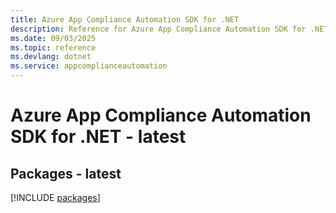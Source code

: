 ```yaml
---
title: Azure App Compliance Automation SDK for .NET
description: Reference for Azure App Compliance Automation SDK for .NET
ms.date: 09/03/2025
ms.topic: reference
ms.devlang: dotnet
ms.service: appcomplianceautomation
---
```

# Azure App Compliance Automation SDK for .NET - latest
## Packages - latest
[!INCLUDE [packages](app-compliance-automation-index.md)]